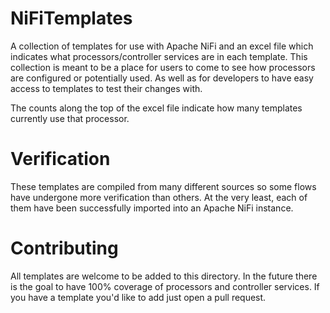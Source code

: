 # NiFiTemplates
A collection of templates for use with Apache NiFi and an excel file which indicates what processors/controller services are in each template. This collection is meant to be a place for users to come to see how processors are configured or potentially used. As well as for developers to have easy access to templates to test their changes with.

The counts along the top of the excel file indicate how many templates currently use that processor.

# Verification
These templates are compiled from many different sources so some flows have undergone more verification than others.
At the very least, each of them have been successfully imported into an Apache NiFi instance. 

# Contributing
All templates are welcome to be added to this directory. In the future there is the goal to have 100% coverage of processors and controller services. If you have a template you'd like to add just open a pull request.
